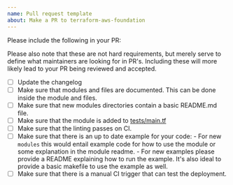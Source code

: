 ```yaml
---
name: Pull request template
about: Make a PR to terraform-aws-foundation
---
```


Please include the following in your PR:

Please also note that these are not hard requirements, but merely serve to define
what maintainers are looking for in PR's.  Including these will more likely lead 
to your PR being reviewed and accepted.

- [ ] Update the changelog
- [ ] Make sure that modules and files are documented. This can be done inside the module and files.
- [ ] Make sure that new modules directories contain a basic README.md file.
- [ ] Make sure that the module is added to [tests/main.tf](https://github.com/fpco/terraform-aws-foundation/blob/master/tests/main.tf)
- [ ] Make sure that the linting passes on CI.
- [ ] Make sure that there is an up to date example for your code:
      - For new `modules` this would entail example code for how to use the module or some explanation in the module readme.
      - For new examples please provide a README explaining how to run the example. It's also ideal to provide a basic makefile to use the example as well.
- [ ] Make sure that there is a manual CI trigger that can test the deployment.
